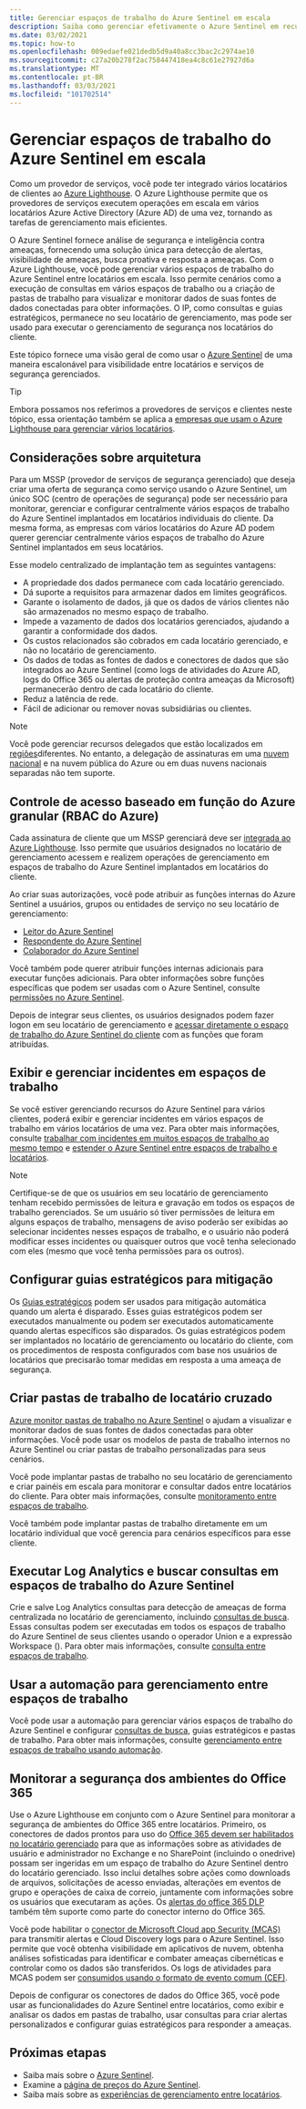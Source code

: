 ```yaml
---
title: Gerenciar espaços de trabalho do Azure Sentinel em escala
description: Saiba como gerenciar efetivamente o Azure Sentinel em recursos de clientes delegados.
ms.date: 03/02/2021
ms.topic: how-to
ms.openlocfilehash: 009edaefe021dedb5d9a40a8cc3bac2c2974ae10
ms.sourcegitcommit: c27a20b278f2ac758447418ea4c8c61e27927d6a
ms.translationtype: MT
ms.contentlocale: pt-BR
ms.lasthandoff: 03/03/2021
ms.locfileid: "101702514"
---
```

# <a name="manage-azure-sentinel-workspaces-at-scale"></a>Gerenciar espaços de trabalho do Azure Sentinel em escala

Como um provedor de serviços, você pode ter integrado vários locatários de clientes ao [Azure Lighthouse](../overview.md). O Azure Lighthouse permite que os provedores de serviços executem operações em escala em vários locatários Azure Active Directory (Azure AD) de uma vez, tornando as tarefas de gerenciamento mais eficientes.

O Azure Sentinel fornece análise de segurança e inteligência contra ameaças, fornecendo uma solução única para detecção de alertas, visibilidade de ameaças, busca proativa e resposta a ameaças. Com o Azure Lighthouse, você pode gerenciar vários espaços de trabalho do Azure Sentinel entre locatários em escala. Isso permite cenários como a execução de consultas em vários espaços de trabalho ou a criação de pastas de trabalho para visualizar e monitorar dados de suas fontes de dados conectadas para obter informações. O IP, como consultas e guias estratégicos, permanece no seu locatário de gerenciamento, mas pode ser usado para executar o gerenciamento de segurança nos locatários do cliente.

Este tópico fornece uma visão geral de como usar o [Azure Sentinel](../../sentinel/overview.md) de uma maneira escalonável para visibilidade entre locatários e serviços de segurança gerenciados.

> [!TIP]
> Embora possamos nos referimos a provedores de serviços e clientes neste tópico, essa orientação também se aplica a [empresas que usam o Azure Lighthouse para gerenciar vários locatários](../concepts/enterprise.md).

## <a name="architectural-considerations"></a>Considerações sobre arquitetura

Para um MSSP (provedor de serviços de segurança gerenciado) que deseja criar uma oferta de segurança como serviço usando o Azure Sentinel, um único SOC (centro de operações de segurança) pode ser necessário para monitorar, gerenciar e configurar centralmente vários espaços de trabalho do Azure Sentinel implantados em locatários individuais do cliente. Da mesma forma, as empresas com vários locatários do Azure AD podem querer gerenciar centralmente vários espaços de trabalho do Azure Sentinel implantados em seus locatários.

Esse modelo centralizado de implantação tem as seguintes vantagens:

- A propriedade dos dados permanece com cada locatário gerenciado.
- Dá suporte a requisitos para armazenar dados em limites geográficos.
- Garante o isolamento de dados, já que os dados de vários clientes não são armazenados no mesmo espaço de trabalho.
- Impede a vazamento de dados dos locatários gerenciados, ajudando a garantir a conformidade dos dados.
- Os custos relacionados são cobrados em cada locatário gerenciado, e não no locatário de gerenciamento.
- Os dados de todas as fontes de dados e conectores de dados que são integrados ao Azure Sentinel (como logs de atividades do Azure AD, logs do Office 365 ou alertas de proteção contra ameaças da Microsoft) permanecerão dentro de cada locatário do cliente.
- Reduz a latência de rede.
- Fácil de adicionar ou remover novas subsidiárias ou clientes.

> [!NOTE]
> Você pode gerenciar recursos delegados que estão localizados em [regiões](../../availability-zones/az-overview.md#regions)diferentes. No entanto, a delegação de assinaturas em uma [nuvem nacional](../../active-directory/develop/authentication-national-cloud.md) e na nuvem pública do Azure ou em duas nuvens nacionais separadas não tem suporte.

## <a name="granular-azure-role-based-access-control-azure-rbac"></a>Controle de acesso baseado em função do Azure granular (RBAC do Azure)

Cada assinatura de cliente que um MSSP gerenciará deve ser [integrada ao Azure Lighthouse](onboard-customer.md). Isso permite que usuários designados no locatário de gerenciamento acessem e realizem operações de gerenciamento em espaços de trabalho do Azure Sentinel implantados em locatários do cliente.

Ao criar suas autorizações, você pode atribuir as funções internas do Azure Sentinel a usuários, grupos ou entidades de serviço no seu locatário de gerenciamento:

- [Leitor do Azure Sentinel](../../role-based-access-control/built-in-roles.md#azure-sentinel-reader)
- [Respondente do Azure Sentinel](../../role-based-access-control/built-in-roles.md#azure-sentinel-responder)
- [Colaborador do Azure Sentinel](../../role-based-access-control/built-in-roles.md#azure-sentinel-contributor)

Você também pode querer atribuir funções internas adicionais para executar funções adicionais. Para obter informações sobre funções específicas que podem ser usadas com o Azure Sentinel, consulte [permissões no Azure Sentinel](../../sentinel/roles.md).

Depois de integrar seus clientes, os usuários designados podem fazer logon em seu locatário de gerenciamento e [acessar diretamente o espaço de trabalho do Azure Sentinel do cliente](../../sentinel/multiple-tenants-service-providers.md) com as funções que foram atribuídas.

## <a name="view-and-manage-incidents-across-workspaces"></a>Exibir e gerenciar incidentes em espaços de trabalho

Se você estiver gerenciando recursos do Azure Sentinel para vários clientes, poderá exibir e gerenciar incidentes em vários espaços de trabalho em vários locatários de uma vez. Para obter mais informações, consulte [trabalhar com incidentes em muitos espaços de trabalho ao mesmo tempo](../../sentinel/multiple-workspace-view.md) e [estender o Azure Sentinel entre espaços de trabalho e locatários](../../sentinel/extend-sentinel-across-workspaces-tenants.md).

> [!NOTE]
> Certifique-se de que os usuários em seu locatário de gerenciamento tenham recebido permissões de leitura e gravação em todos os espaços de trabalho gerenciados. Se um usuário só tiver permissões de leitura em alguns espaços de trabalho, mensagens de aviso poderão ser exibidas ao selecionar incidentes nesses espaços de trabalho, e o usuário não poderá modificar esses incidentes ou quaisquer outros que você tenha selecionado com eles (mesmo que você tenha permissões para os outros).

## <a name="configure-playbooks-for-mitigation"></a>Configurar guias estratégicos para mitigação

Os [Guias estratégicos](../../sentinel/tutorial-respond-threats-playbook.md) podem ser usados para mitigação automática quando um alerta é disparado. Esses guias estratégicos podem ser executados manualmente ou podem ser executados automaticamente quando alertas específicos são disparados. Os guias estratégicos podem ser implantados no locatário de gerenciamento ou locatário do cliente, com os procedimentos de resposta configurados com base nos usuários de locatários que precisarão tomar medidas em resposta a uma ameaça de segurança.

## <a name="create-cross-tenant-workbooks"></a>Criar pastas de trabalho de locatário cruzado

[Azure monitor pastas de trabalho no Azure Sentinel](../../sentinel/overview.md#workbooks) o ajudam a visualizar e monitorar dados de suas fontes de dados conectadas para obter informações. Você pode usar os modelos de pasta de trabalho internos no Azure Sentinel ou criar pastas de trabalho personalizadas para seus cenários.

Você pode implantar pastas de trabalho no seu locatário de gerenciamento e criar painéis em escala para monitorar e consultar dados entre locatários do cliente. Para obter mais informações, consulte [monitoramento entre espaços de trabalho](../../sentinel/extend-sentinel-across-workspaces-tenants.md#using-cross-workspace-workbooks). 

Você também pode implantar pastas de trabalho diretamente em um locatário individual que você gerencia para cenários específicos para esse cliente.

## <a name="run-log-analytics-and-hunting-queries-across-azure-sentinel-workspaces"></a>Executar Log Analytics e buscar consultas em espaços de trabalho do Azure Sentinel

Crie e salve Log Analytics consultas para detecção de ameaças de forma centralizada no locatário de gerenciamento, incluindo [consultas de busca](../../sentinel/extend-sentinel-across-workspaces-tenants.md#cross-workspace-hunting). Essas consultas podem ser executadas em todos os espaços de trabalho do Azure Sentinel de seus clientes usando o operador Union e a expressão Workspace (). Para obter mais informações, consulte [consulta entre espaços de trabalho](../../sentinel/extend-sentinel-across-workspaces-tenants.md#cross-workspace-querying).

## <a name="use-automation-for-cross-workspace-management"></a>Usar a automação para gerenciamento entre espaços de trabalho

Você pode usar a automação para gerenciar vários espaços de trabalho do Azure Sentinel e configurar [consultas de busca](../../sentinel/hunting.md), guias estratégicos e pastas de trabalho. Para obter mais informações, consulte [gerenciamento entre espaços de trabalho usando automação](../../sentinel/extend-sentinel-across-workspaces-tenants.md#cross-workspace-management-using-automation).

## <a name="monitor-security-of-office-365-environments"></a>Monitorar a segurança dos ambientes do Office 365

Use o Azure Lighthouse em conjunto com o Azure Sentinel para monitorar a segurança de ambientes do Office 365 entre locatários. Primeiro, os conectores de dados prontos para uso do [Office 365 devem ser habilitados no locatário gerenciado](../../sentinel/connect-office-365.md) para que as informações sobre as atividades de usuário e administrador no Exchange e no SharePoint (incluindo o onedrive) possam ser ingeridas em um espaço de trabalho do Azure Sentinel dentro do locatário gerenciado. Isso inclui detalhes sobre ações como downloads de arquivos, solicitações de acesso enviadas, alterações em eventos de grupo e operações de caixa de correio, juntamente com informações sobre os usuários que executaram as ações. Os [alertas do office 365 DLP](https://techcommunity.microsoft.com/t5/azure-sentinel/ingest-office-365-dlp-events-into-azure-sentinel/ba-p/1031820) também têm suporte como parte do conector interno do Office 365.

Você pode habilitar o [conector de Microsoft Cloud app Security (MCAS)](../../sentinel/connect-cloud-app-security.md) para transmitir alertas e Cloud Discovery logs para o Azure Sentinel. Isso permite que você obtenha visibilidade em aplicativos de nuvem, obtenha análises sofisticadas para identificar e combater ameaças cibernéticas e controlar como os dados são transferidos. Os logs de atividades para MCAS podem ser [consumidos usando o formato de evento comum (CEF)](https://techcommunity.microsoft.com/t5/azure-sentinel/ingest-box-com-activity-events-via-microsoft-cloud-app-security/ba-p/1072849).

Depois de configurar os conectores de dados do Office 365, você pode usar as funcionalidades do Azure Sentinel entre locatários, como exibir e analisar os dados em pastas de trabalho, usar consultas para criar alertas personalizados e configurar guias estratégicos para responder a ameaças.

## <a name="next-steps"></a>Próximas etapas

- Saiba mais sobre o [Azure Sentinel](../../sentinel/overview.md).
- Examine a [página de preços do Azure Sentinel](https://azure.microsoft.com/pricing/details/azure-sentinel/).
- Saiba mais sobre as [experiências de gerenciamento entre locatários](../concepts/cross-tenant-management-experience.md).

